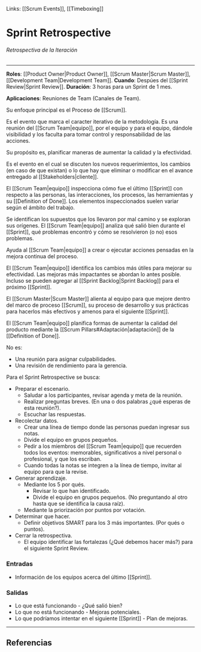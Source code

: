 Links: [[Scrum Events]], [[Timeboxing]]

# Sprint Retrospective
###### Retrospectiva de la Iteración
---

**Roles**: [[Product Owner|Product Owner]], [[Scrum Master|Scrum Master]], [[Development Team|Development Team]].
**Cuando**: Despúes del [[Sprint Review|Sprint Review]].
**Duración**: 3 horas para un Sprint de 1 mes.

**Aplicaciones**: Reuniones de Team (Canales de Team).

Su enfoque principal es el Proceso de [[Scrum]].

Es el evento que marca el caracter iterativo de la metodología. Es una reunión del [[Scrum Team|equipo]], por el equipo y para el equipo, dándole visibilidad y los faculta para tomar control y responsabilidad de las acciones.

Su propósito es, planificar maneras de aumentar la calidad y la efectividad.

Es el evento en el cual se discuten los nuevos requerimientos, los cambios (en caso de que existan) o lo que hay que eliminar o modificar en el avance entregado al [[Stakeholders|cliente]].

El [[Scrum Team|equipo]] inspecciona cómo fue el último [[Sprint]] con respecto a las personas, las interacciones, los procesos, las herramientas y su [[Definition of Done]]. Los elementos inspeccionados suelen variar según el ámbito del trabajo.

Se identifican los supuestos que los llevaron por mal camino y se exploran sus orígenes. El [[Scrum Team|equipo]] analiza qué salió bien durante el [[Sprint]], qué problemas encontró y cómo se resolvieron (o no) esos problemas.

Ayuda al [[Scrum Team|equipo]] a crear o ejecutar acciones pensadas en la mejora continua del proceso.

El [[Scrum Team|equipo]] identifica los cambios más útiles para mejorar su efectividad. Las mejoras más impactantes se abordan lo antes posible. Incluso se pueden agregar al [[Sprint Backlog|Sprint Backlog]] para el próximo [[Sprint]].

El [[Scrum Master|Scum Master]] alienta al equipo para que mejore dentro del marco de proceso [[Scrum]], su proceso de desarrollo y sus prácticas para hacerlos más efectivos y amenos para el siguiente [[Sprint]].

El [[Scrum Team|equipo]] planifica formas de aumentar la calidad del producto mediante la [[Scrum Pillars#Adaptación|adaptación]] de la [[Definition of Done]].

No es:
- Una reunión para asignar culpabilidades.
- Una revisión de rendimiento para la gerencia.

Para el Sprint Retrospective se busca:
- Preparar el escenario.
	- Saludar a los participantes, revisar agenda y meta de la reunión.
	- Realizar preguntas breves. (En una o dos palabras ¿qué esperas de esta reunión?).
	- Escuchar las respuestas.
- Recolectar datos.
	- Crear una línea de tiempo donde las personas puedan ingresar sus notas.
	- Divide el equipo en grupos pequeños.
	- Pedir a los miembros del [[Scrum Team|equipo]] que recuerden todos los eventos: memorables, significativos a nivel personal o profesional, y que los escriban.
	- Cuando todas la notas se integren a la línea de tiempo, invitar al equipo para que la revise.
- Generar aprendizaje.
	- Mediante los 5 por qués.
		- Revisar lo que han identificado.
		- Divide el equipo en grupos pequeños. (No preguntando al otro hasta que se identifica la causa raíz).
	- Mediante la priorización por puntos por votación.
- Determinar que hacer.
	- Definir objetivos SMART para los 3 más importantes. (Por qués o puntos).
- Cerrar la retrospectiva.
	- El equipo identificar las fortalezas (¿Qué debemos hacer más?) para el siguiente Sprint Review.

### Entradas
- Información de los equipos acerca del último [[Sprint]].

### Salidas
- Lo que está funcionando - ¿Qué salió bien?
- Lo que no está funcionando - Mejoras potenciales.
- Lo que podríamos intentar en el siguiente [[Sprint]] - Plan de mejoras.

---

## Referencias